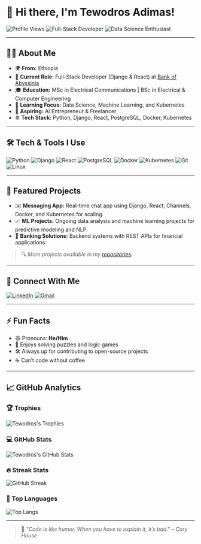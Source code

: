 # 👋 Hi there, I'm Tewodros Adimas!

![Profile Views](https://komarev.com/ghpvc/?username=tewodrosadimas&style=flat-square&color=blue)
![Full-Stack Developer](https://img.shields.io/badge/-Full--Stack%20Developer-blue?style=flat-square&logo=code&logoColor=white)
![Data Science Enthusiast](https://img.shields.io/badge/-Data%20Science%20Learner-brightgreen?style=flat-square&logo=python&logoColor=white)

---

## 🧑‍💻 About Me

- 🌍 **From:** Ethiopia  
- 💼 **Current Role:** Full-Stack Developer (Django & React) at [Bank of Abyssinia](https://www.bankofabyssinia.com)  
- 🎓 **Education:** MSc in Electrical Communications | BSc in Electrical & Computer Engineering  
- 🧠 **Learning Focus:** Data Science, Machine Learning, and Kubernetes  
- 🚀 **Aspiring:** AI Entrepreneur & Freelancer  
- ⚙️ **Tech Stack:** Python, Django, React, PostgreSQL, Docker, Kubernetes  

---

## 🛠️ Tech & Tools I Use

![Python](https://img.shields.io/badge/-Python-3776AB?style=for-the-badge&logo=python&logoColor=white)
![Django](https://img.shields.io/badge/-Django-092E20?style=for-the-badge&logo=django&logoColor=white)
![React](https://img.shields.io/badge/-React-20232A?style=for-the-badge&logo=react&logoColor=61DAFB)
![PostgreSQL](https://img.shields.io/badge/-PostgreSQL-336791?style=for-the-badge&logo=postgresql&logoColor=white)
![Docker](https://img.shields.io/badge/-Docker-2496ED?style=for-the-badge&logo=docker&logoColor=white)
![Kubernetes](https://img.shields.io/badge/-Kubernetes-326CE5?style=for-the-badge&logo=kubernetes&logoColor=white)
![Git](https://img.shields.io/badge/-Git-F05032?style=for-the-badge&logo=git&logoColor=white)
![Linux](https://img.shields.io/badge/-Linux-FCC624?style=for-the-badge&logo=linux&logoColor=black)

---

## 📌 Featured Projects

- ✉️ **Messaging App:** Real-time chat app using Django, React, Channels, Docker, and Kubernetes for scaling.
- 📈 **ML Projects:** Ongoing data analysis and machine learning projects for predictive modeling and NLP.
- 💼 **Banking Solutions:** Backend systems with REST APIs for financial applications.

> 🔍 *More projects available in my [repositories](https://github.com/tewodrosadimas?tab=repositories).*

---

## 🔗 Connect With Me

[![LinkedIn](https://img.shields.io/badge/-Tewodros%20Adimas-0077B5?style=for-the-badge&logo=linkedin&logoColor=white)](https://www.linkedin.com/in/tewodros-adimas/)
[![Gmail](https://img.shields.io/badge/-tewodros299@gmail.com-D14836?style=for-the-badge&logo=gmail&logoColor=white)](mailto:tewodros299@gmail.com)

---

## ⚡ Fun Facts

- 😄 Pronouns: **He/Him**  
- 🧩 Enjoys solving puzzles and logic games  
- 🛠️ Always up for contributing to open-source projects  
- ☕ Can’t code without coffee

---

## 📈 GitHub Analytics

### 🏆 Trophies
![Tewodros's Trophies](https://github-profile-trophy.vercel.app/?username=tewodrosadimas&theme=algolia&margin-w=10&margin-h=10&row=1)

### 💻 GitHub Stats
![Tewodros's GitHub Stats](https://github-readme-stats.vercel.app/api?username=tewodrosadimas&show_icons=true&theme=github_dark&hide_border=true)

### 🔥 Streak Stats
![GitHub Streak](https://streak-stats.demolab.com?user=tewodrosadimas&theme=dark&hide_border=true)

### 🧠 Top Languages
![Top Langs](https://github-readme-stats.vercel.app/api/top-langs/?username=tewodrosadimas&layout=compact&theme=github_dark&hide_border=true)

---

> 🎯 *"Code is like humor. When you have to explain it, it’s bad." – Cory House*
